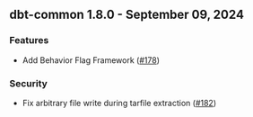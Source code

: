 ## dbt-common 1.8.0 - September 09, 2024

### Features

- Add Behavior Flag Framework ([#178](https://github.com/dbt-labs/dbt-common/issues/178))

### Security

- Fix arbitrary file write during tarfile extraction ([#182](https://github.com/dbt-labs/dbt-common/pull/182))
